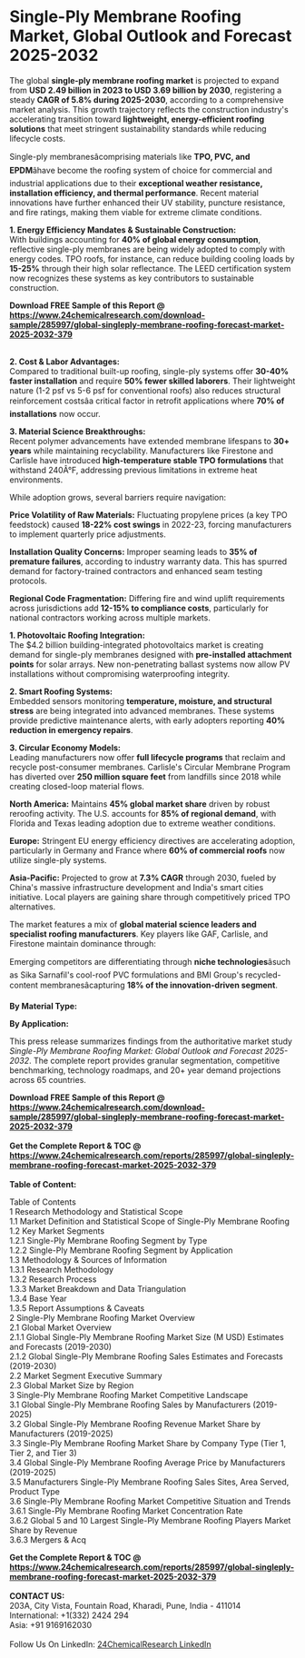 <h1>Single-Ply Membrane Roofing Market, Global Outlook and Forecast 2025-2032</h1><p>The global <strong>single-ply membrane roofing market</strong> is projected to expand from <strong>USD 2.49 billion in 2023 to USD 3.69 billion by 2030</strong>, registering a steady <strong>CAGR of 5.8% during 2025-2030</strong>, according to a comprehensive market analysis. This growth trajectory reflects the construction industry's accelerating transition toward <strong>lightweight, energy-efficient roofing solutions</strong> that meet stringent sustainability standards while reducing lifecycle costs.</p><p>Single-ply membranesâcomprising materials like <strong>TPO, PVC, and EPDM</strong>âhave become the roofing system of choice for commercial and industrial applications due to their <strong>exceptional weather resistance, installation efficiency, and thermal performance</strong>. Recent material innovations have further enhanced their UV stability, puncture resistance, and fire ratings, making them viable for extreme climate conditions.</p><p><strong>1. Energy Efficiency Mandates &amp; Sustainable Construction:</strong><br>
With buildings accounting for <strong>40% of global energy consumption</strong>, reflective single-ply membranes are being widely adopted to comply with energy codes. TPO roofs, for instance, can reduce building cooling loads by <strong>15-25%</strong> through their high solar reflectance. The LEED certification system now recognizes these systems as key contributors to sustainable construction.</p><div><b>Download FREE Sample of this Report @ 
            <a href="https://www.24chemicalresearch.com/download-sample/285997/global-singleply-membrane-roofing-forecast-market-2025-2032-379">
            https://www.24chemicalresearch.com/download-sample/285997/global-singleply-membrane-roofing-forecast-market-2025-2032-379</a></b></div><br><p><strong>2. Cost &amp; Labor Advantages:</strong><br>
Compared to traditional built-up roofing, single-ply systems offer <strong>30-40% faster installation</strong> and require <strong>50% fewer skilled laborers</strong>. Their lightweight nature (1-2 psf vs 5-6 psf for conventional roofs) also reduces structural reinforcement costsâa critical factor in retrofit applications where <strong>70% of installations</strong> now occur.</p><p><strong>3. Material Science Breakthroughs:</strong><br>
Recent polymer advancements have extended membrane lifespans to <strong>30+ years</strong> while maintaining recyclability. Manufacturers like Firestone and Carlisle have introduced <strong>high-temperature stable TPO formulations</strong> that withstand 240Â°F, addressing previous limitations in extreme heat environments.</p><p>While adoption grows, several barriers require navigation:</p><p><strong>Price Volatility of Raw Materials:</strong> Fluctuating propylene prices (a key TPO feedstock) caused <strong>18-22% cost swings</strong> in 2022-23, forcing manufacturers to implement quarterly price adjustments.</p><p><strong>Installation Quality Concerns:</strong> Improper seaming leads to <strong>35% of premature failures</strong>, according to industry warranty data. This has spurred demand for factory-trained contractors and enhanced seam testing protocols.</p><p><strong>Regional Code Fragmentation:</strong> Differing fire and wind uplift requirements across jurisdictions add <strong>12-15% to compliance costs</strong>, particularly for national contractors working across multiple markets.</p><p><strong>1. Photovoltaic Roofing Integration:</strong><br>
The $4.2 billion building-integrated photovoltaics market is creating demand for single-ply membranes designed with <strong>pre-installed attachment points</strong> for solar arrays. New non-penetrating ballast systems now allow PV installations without compromising waterproofing integrity.</p><p><strong>2. Smart Roofing Systems:</strong><br>
Embedded sensors monitoring <strong>temperature, moisture, and structural stress</strong> are being integrated into advanced membranes. These systems provide predictive maintenance alerts, with early adopters reporting <strong>40% reduction in emergency repairs</strong>.</p><p><strong>3. Circular Economy Models:</strong><br>
Leading manufacturers now offer <strong>full lifecycle programs</strong> that reclaim and recycle post-consumer membranes. Carlisle's Circular Membrane Program has diverted over <strong>250 million square feet</strong> from landfills since 2018 while creating closed-loop material flows.</p><p><strong>North America:</strong> Maintains <strong>45% global market share</strong> driven by robust reroofing activity. The U.S. accounts for <strong>85% of regional demand</strong>, with Florida and Texas leading adoption due to extreme weather conditions.</p><p><strong>Europe:</strong> Stringent EU energy efficiency directives are accelerating adoption, particularly in Germany and France where <strong>60% of commercial roofs</strong> now utilize single-ply systems.</p><p><strong>Asia-Pacific:</strong> Projected to grow at <strong>7.3% CAGR</strong> through 2030, fueled by China's massive infrastructure development and India's smart cities initiative. Local players are gaining share through competitively priced TPO alternatives.</p><p>The market features a mix of <strong>global material science leaders and specialist roofing manufacturers</strong>. Key players like GAF, Carlisle, and Firestone maintain dominance through:</p><p>Emerging competitors are differentiating through <strong>niche technologies</strong>âsuch as Sika Sarnafil's cool-roof PVC formulations and BMI Group's recycled-content membranesâcapturing <strong>18% of the innovation-driven segment</strong>.</p><p><strong>By Material Type:</strong></p><p><strong>By Application:</strong></p><p>This press release summarizes findings from the authoritative market study <em>Single-Ply Membrane Roofing Market: Global Outlook and Forecast 2025-2032</em>. The complete report provides granular segmentation, competitive benchmarking, technology roadmaps, and 20+ year demand projections across 65 countries.</p><div><b>Download FREE Sample of this Report @ 
            <a href="https://www.24chemicalresearch.com/download-sample/285997/global-singleply-membrane-roofing-forecast-market-2025-2032-379">
            https://www.24chemicalresearch.com/download-sample/285997/global-singleply-membrane-roofing-forecast-market-2025-2032-379</a></b></div><br><div><b>Get the Complete Report & TOC @ 
            <a href="https://www.24chemicalresearch.com/reports/285997/global-singleply-membrane-roofing-forecast-market-2025-2032-379">
            https://www.24chemicalresearch.com/reports/285997/global-singleply-membrane-roofing-forecast-market-2025-2032-379</a></b></div><br>
            <b>Table of Content:</b><p>Table of Contents<br />
1 Research Methodology and Statistical Scope<br />
1.1 Market Definition and Statistical Scope of Single-Ply Membrane Roofing<br />
1.2 Key Market Segments<br />
1.2.1 Single-Ply Membrane Roofing Segment by Type<br />
1.2.2 Single-Ply Membrane Roofing Segment by Application<br />
1.3 Methodology & Sources of Information<br />
1.3.1 Research Methodology<br />
1.3.2 Research Process<br />
1.3.3 Market Breakdown and Data Triangulation<br />
1.3.4 Base Year<br />
1.3.5 Report Assumptions & Caveats<br />
2 Single-Ply Membrane Roofing Market Overview<br />
2.1 Global Market Overview<br />
2.1.1 Global Single-Ply Membrane Roofing Market Size (M USD) Estimates and Forecasts (2019-2030)<br />
2.1.2 Global Single-Ply Membrane Roofing Sales Estimates and Forecasts (2019-2030)<br />
2.2 Market Segment Executive Summary<br />
2.3 Global Market Size by Region<br />
3 Single-Ply Membrane Roofing Market Competitive Landscape<br />
3.1 Global Single-Ply Membrane Roofing Sales by Manufacturers (2019-2025)<br />
3.2 Global Single-Ply Membrane Roofing Revenue Market Share by Manufacturers (2019-2025)<br />
3.3 Single-Ply Membrane Roofing Market Share by Company Type (Tier 1, Tier 2, and Tier 3)<br />
3.4 Global Single-Ply Membrane Roofing Average Price by Manufacturers (2019-2025)<br />
3.5 Manufacturers Single-Ply Membrane Roofing Sales Sites, Area Served, Product Type<br />
3.6 Single-Ply Membrane Roofing Market Competitive Situation and Trends<br />
3.6.1 Single-Ply Membrane Roofing Market Concentration Rate<br />
3.6.2 Global 5 and 10 Largest Single-Ply Membrane Roofing Players Market Share by Revenue<br />
3.6.3 Mergers & Acq</p><div><b>Get the Complete Report & TOC @ 
            <a href="https://www.24chemicalresearch.com/reports/285997/global-singleply-membrane-roofing-forecast-market-2025-2032-379">
            https://www.24chemicalresearch.com/reports/285997/global-singleply-membrane-roofing-forecast-market-2025-2032-379</a></b></div><br><b>CONTACT US:</b><br>
            203A, City Vista, Fountain Road, Kharadi, Pune, India - 411014<br>
            International: +1(332) 2424 294<br>
            Asia: +91 9169162030 <br><br>
            Follow Us On LinkedIn: <a href="https://www.linkedin.com/company/24chemicalresearch/">24ChemicalResearch LinkedIn</a>